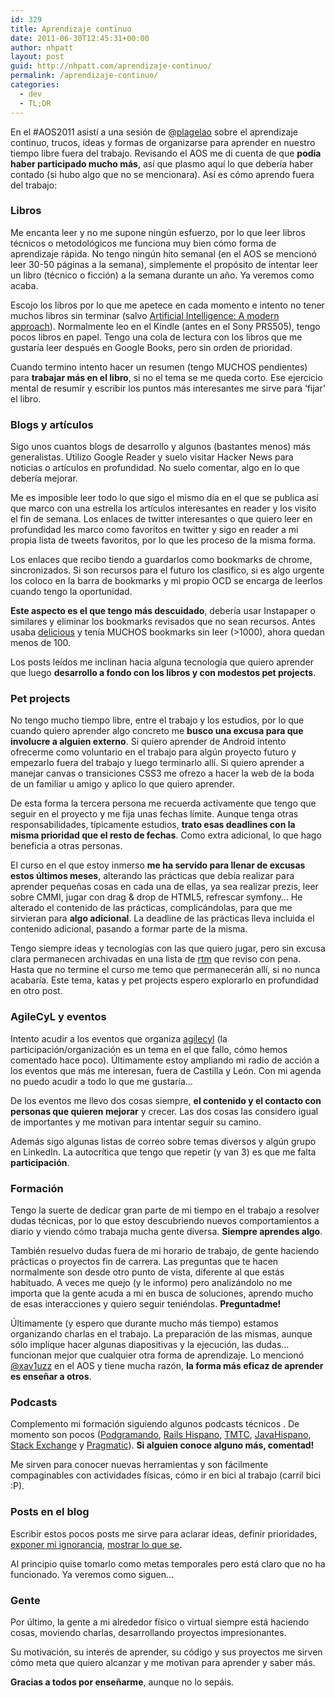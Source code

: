 ```yaml
---
id: 329
title: Aprendizaje continuo
date: 2011-06-30T12:45:31+00:00
author: nhpatt
layout: post
guid: http://nhpatt.com/aprendizaje-continuo/
permalink: /aprendizaje-continuo/
categories:
  - dev
  - TL;DR
---
```

En el #AOS2011 asistí a una sesión de [@plagelao](https://twitter.com/plagelao) sobre el aprendizaje continuo, trucos, ideas y formas de organizarse para aprender en nuestro tiempo libre fuera del trabajo. Revisando el AOS me di cuenta de que **podía haber participado mucho más**, así que plasmo aquí lo que debería haber contado (si hubo algo que no se mencionara). Así es cómo aprendo fuera del trabajo:

### Libros

Me encanta leer y no me supone ningún esfuerzo, por lo que leer libros técnicos o metodológicos me funciona muy bien cómo forma de aprendizaje rápida. No tengo ningún hito semanal (en el AOS se mencionó leer 30-50 páginas a la semana), simplemente el propósito de intentar leer un libro (técnico o ficción) a la semana durante un año. Ya veremos como acaba.

Escojo los libros por lo que me apetece en cada momento e intento no tener muchos libros sin terminar (salvo [Artificial Intelligence: A modern approach](http://books.google.es/books?id=8jZBksh-bUMC)). Normalmente leo en el Kindle (antes en el Sony PRS505), tengo pocos libros en papel. Tengo una cola de lectura con los libros que me gustaría leer después en Google Books, pero sin orden de prioridad.

Cuando termino intento hacer un resumen (tengo MUCHOS pendientes) para **trabajar más en el libro**, si no el tema se me queda corto. Ese ejercicio mental de resumir y escribir los puntos más interesantes me sirve para &#8216;fijar&#8217; el libro.

### Blogs y artículos

Sigo unos cuantos blogs de desarrollo y algunos (bastantes menos) más generalistas. Utilizo Google Reader y suelo visitar Hacker News para noticias o artículos en profundidad. No suelo comentar, algo en lo que debería mejorar.

Me es imposible leer todo lo que sigo el mismo día en el que se publica así que marco con una estrella los artículos interesantes en reader y los visito el fin de semana. Los enlaces de twitter interesantes o que quiero leer en profundidad les marco como favoritos en twitter y sigo en reader a mi propia lista de tweets favoritos, por lo que les proceso de la misma forma.

Los enlaces que recibo tiendo a guardarlos como bookmarks de chrome, sincronizados. Si son recursos para el futuro los clasifico, si es algo urgente los coloco en la barra de bookmarks y mi propio OCD se encarga de leerlos cuando tengo la oportunidad.

**Este aspecto es el que tengo más descuidado**, debería usar Instapaper o similares y eliminar los bookmarks revisados que no sean recursos. Antes usaba [delicious](https://delicious.com/) y tenía MUCHOS bookmarks sin leer (>1000), ahora quedan menos de 100.

Los posts leídos me inclinan hacia alguna tecnología que quiero aprender que luego **desarrollo a fondo con los libros y con modestos pet projects**.

### Pet projects

No tengo mucho tiempo libre, entre el trabajo y los estudios, por lo que cuando quiero aprender algo concreto me **busco una excusa para que involucre a alguien externo**. Si quiero aprender de Android intento ofrecerme como voluntario en el trabajo para algún proyecto futuro y empezarlo fuera del trabajo y luego terminarlo allí. Si quiero aprender a manejar canvas o transiciones CSS3 me ofrezo a hacer la web de la boda de un familiar u amigo y aplico lo que quiero aprender.

De esta forma la tercera persona me recuerda activamente que tengo que seguir en el proyecto y me fija unas fechas límite. Aunque tenga otras responsabilidades, típicamente estudios, **trato esas deadlines con la misma prioridad que el resto de fechas**. Como extra adicional, lo que hago beneficia a otras personas.

El curso en el que estoy inmerso **me ha servido para llenar de excusas estos últimos meses**, alterando las prácticas que debía realizar para aprender pequeñas cosas en cada una de ellas, ya sea realizar prezis, leer sobre CMMI, jugar con drag & drop de HTML5, refrescar symfony&#8230; He alterado el contenido de las prácticas, complicándolas, para que me sirvieran para **algo adicional**. La deadline de las prácticas lleva incluida el contenido adicional, pasando a formar parte de la misma.

Tengo siempre ideas y tecnologías con las que quiero jugar, pero sin excusa clara permanecen archivadas en una lista de [rtm](http://www.rememberthemilk.com/) que reviso con pena. Hasta que no termine el curso me temo que permanecerán allí, si no nunca acabaría. Este tema, katas y pet projects espero explorarlo en profundidad en otro post.

### AgileCyL y eventos

Intento acudir a los eventos que organiza [agilecyl](http://agilecyl.org/) (la participación/organización es un tema en el que fallo, cómo hemos comentado hace poco). Últimamente estoy ampliando mi radio de acción a los eventos que más me interesan, fuera de Castilla y León. Con mi agenda no puedo acudir a todo lo que me gustaría&#8230;

De los eventos me llevo dos cosas siempre, **el contenido y el contacto con personas que quieren mejorar** y crecer. Las dos cosas las considero igual de importantes y me motivan para intentar seguir su camino.

Además sigo algunas listas de correo sobre temas diversos y algún grupo en LinkedIn. La autocrítica que tengo que repetir (y van 3) es que me falta **participación**.

### Formación

Tengo la suerte de dedicar gran parte de mi tiempo en el trabajo a resolver dudas técnicas, por lo que estoy descubriendo nuevos comportamientos a diario y viendo cómo trabaja mucha gente diversa. **Siempre aprendes algo**.

También resuelvo dudas fuera de mi horario de trabajo, de gente haciendo prácticas o proyectos fin de carrera. Las preguntas que te hacen normalmente son desde otro punto de vista, diferente al que estás habituado. A veces me quejo (y le informo) pero analizándolo no me importa que la gente acuda a mi en busca de soluciones, aprendo mucho de esas interacciones y quiero seguir teniéndolas. **Preguntadme!**

Últimamente (y espero que durante mucho más tiempo) estamos organizando charlas en el trabajo. La preparación de las mismas, aunque sólo implique hacer algunas diapositivas y la ejecución, las dudas&#8230; funcionan mejor que cualquier otra forma de aprendizaje. Lo mencionó [@xav1uzz](https://twitter.com/xav1uzz) en el AOS y tiene mucha razón, **la forma más eficaz de aprender es enseñar a otros**.

### Podcasts

Complemento mi formación siguiendo algunos podcasts técnicos . De momento son pocos ([Podgramando](https://twitter.com/podgramando), [Rails Hispano](http://railshispano.es/), [TMTC](http://teachmetocode.com/podcast/), [JavaHispano](http://feeds2.feedburner.com/JHPodcasts), [Stack Exchange](http://blog.stackoverflow.com/category/podcasts/) y [Pragmatic](https://pragprog.com/podcasts)). **Si alguien conoce alguno más, comentad!**

Me sirven para conocer nuevas herramientas y son fácilmente compaginables con actividades físicas, cómo ir en bici al trabajo (carril bici :P).

### Posts en el blog

Escribir estos pocos posts me sirve para aclarar ideas, definir prioridades, [exponer mi ignorancia](http://www.oreilly.com/ofps/), [mostrar lo que se](http://www.oreilly.com/ofps/).

Al principio quise tomarlo como metas temporales pero está claro que no ha funcionado. Ya veremos como siguen&#8230;

### Gente

Por último, la gente a mi alrededor físico o virtual siempre está haciendo cosas, moviendo charlas, desarrollando proyectos impresionantes.

Su motivación, su interés de aprender, su código y sus proyectos me sirven cómo meta que quiero alcanzar y me motivan para aprender y saber más.

**Gracias a todos por enseñarme**, aunque no lo sepáis.

